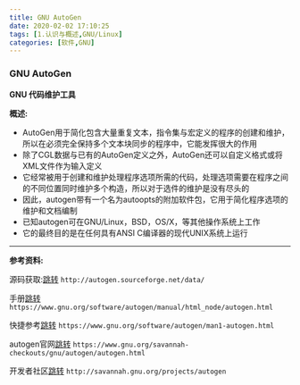 ```yaml
---
title: GNU AutoGen
date: 2020-02-02 17:10:25
tags: [1.认识与概述,GNU/Linux]
categories: [软件,GNU]
---
```


### GNU AutoGen

**GNU 代码维护工具**

**概述:**

* AutoGen用于简化包含大量重复文本，指令集与宏定义的程序的创建和维护，所以在必须完全保持多个文本块同步的程序中，它能发挥很大的作用
* 除了CGL数据与已有的AutoGen定义之外，AutoGen还可以自定义格式或将XML文件作为输入定义
* 它经常被用于创建和维护处理程序选项所需的代码，处理选项需要在程序之间的不同位置同时维护多个构造，所以对于选件的维护是没有尽头的
* 因此，autogen带有一个名为autoopts的附加软件包，它用于简化程序选项的维护和文档编制
* 已知autogen可在GNU/Linux，BSD，OS/X，等其他操作系统上工作
* 它的最终目的是在任何具有ANSI C编译器的现代UNIX系统上运行
---

**参考资料:**

源码获取:[跳转](http://autogen.sourceforge.net/data/)
`http://autogen.sourceforge.net/data/`

手册[跳转](https://www.gnu.org/software/autogen/manual/html_node/autogen.html)
`https://www.gnu.org/software/autogen/manual/html_node/autogen.html`

快捷参考[跳转](https://www.gnu.org/software/autogen/man1-autogen.html)
`https://www.gnu.org/software/autogen/man1-autogen.html`

autogen官网[跳转](https://www.gnu.org/savannah-checkouts/gnu/autogen/autogen.html)
`https://www.gnu.org/savannah-checkouts/gnu/autogen/autogen.html`

开发者社区[跳转](http://savannah.gnu.org/projects/autogen)
`http://savannah.gnu.org/projects/autogen`



